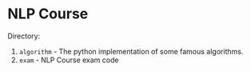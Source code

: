# NLP Course

Directory:

1. `algorithm` - The python implementation of some famous algorithms.
2. `exam` - NLP Course exam code
